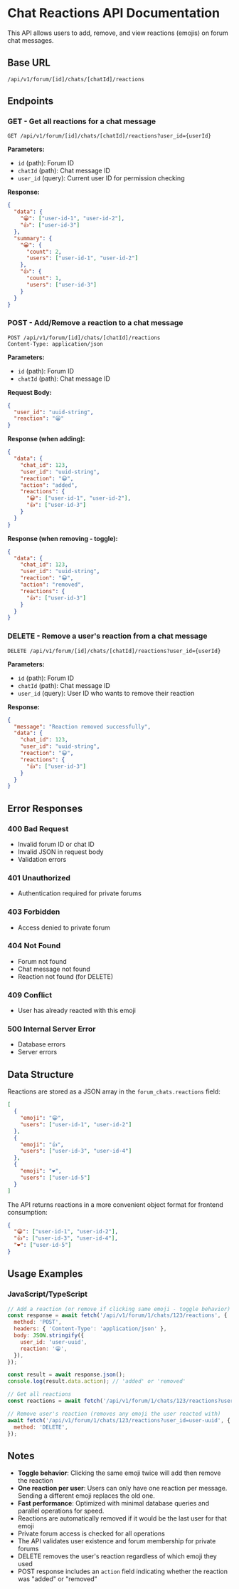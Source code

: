 # Chat Reactions API Documentation

This API allows users to add, remove, and view reactions (emojis) on forum chat messages.

## Base URL

```
/api/v1/forum/[id]/chats/[chatId]/reactions
```

## Endpoints

### GET - Get all reactions for a chat message

```
GET /api/v1/forum/[id]/chats/[chatId]/reactions?user_id={userId}
```

**Parameters:**

- `id` (path): Forum ID
- `chatId` (path): Chat message ID
- `user_id` (query): Current user ID for permission checking

**Response:**

```json
{
  "data": {
    "😀": ["user-id-1", "user-id-2"],
    "👍": ["user-id-3"]
  },
  "summary": {
    "😀": {
      "count": 2,
      "users": ["user-id-1", "user-id-2"]
    },
    "👍": {
      "count": 1,
      "users": ["user-id-3"]
    }
  }
}
```

### POST - Add/Remove a reaction to a chat message

```http
POST /api/v1/forum/[id]/chats/[chatId]/reactions
Content-Type: application/json
```

**Parameters:**

- `id` (path): Forum ID
- `chatId` (path): Chat message ID

**Request Body:**

```json
{
  "user_id": "uuid-string",
  "reaction": "😀"
}
```

**Response (when adding):**

```json
{
  "data": {
    "chat_id": 123,
    "user_id": "uuid-string",
    "reaction": "😀",
    "action": "added",
    "reactions": {
      "😀": ["user-id-1", "user-id-2"],
      "👍": ["user-id-3"]
    }
  }
}
```

**Response (when removing - toggle):**

```json
{
  "data": {
    "chat_id": 123,
    "user_id": "uuid-string",
    "reaction": "😀",
    "action": "removed",
    "reactions": {
      "👍": ["user-id-3"]
    }
  }
}
```

### DELETE - Remove a user's reaction from a chat message

```
DELETE /api/v1/forum/[id]/chats/[chatId]/reactions?user_id={userId}
```

**Parameters:**

- `id` (path): Forum ID
- `chatId` (path): Chat message ID
- `user_id` (query): User ID who wants to remove their reaction

**Response:**

```json
{
  "message": "Reaction removed successfully",
  "data": {
    "chat_id": 123,
    "user_id": "uuid-string",
    "reaction": "😀",
    "reactions": {
      "👍": ["user-id-3"]
    }
  }
}
```

## Error Responses

### 400 Bad Request

- Invalid forum ID or chat ID
- Invalid JSON in request body
- Validation errors

### 401 Unauthorized

- Authentication required for private forums

### 403 Forbidden

- Access denied to private forum

### 404 Not Found

- Forum not found
- Chat message not found
- Reaction not found (for DELETE)

### 409 Conflict

- User has already reacted with this emoji

### 500 Internal Server Error

- Database errors
- Server errors

## Data Structure

Reactions are stored as a JSON array in the `forum_chats.reactions` field:

```json
[
  {
    "emoji": "😀",
    "users": ["user-id-1", "user-id-2"]
  },
  {
    "emoji": "👍",
    "users": ["user-id-3", "user-id-4"]
  },
  {
    "emoji": "❤️",
    "users": ["user-id-5"]
  }
]
```

The API returns reactions in a more convenient object format for frontend consumption:

```json
{
  "😀": ["user-id-1", "user-id-2"],
  "👍": ["user-id-3", "user-id-4"],
  "❤️": ["user-id-5"]
}
```

## Usage Examples

### JavaScript/TypeScript

```javascript
// Add a reaction (or remove if clicking same emoji - toggle behavior)
const response = await fetch('/api/v1/forum/1/chats/123/reactions', {
  method: 'POST',
  headers: { 'Content-Type': 'application/json' },
  body: JSON.stringify({
    user_id: 'user-uuid',
    reaction: '😀',
  }),
});

const result = await response.json();
console.log(result.data.action); // 'added' or 'removed'

// Get all reactions
const reactions = await fetch('/api/v1/forum/1/chats/123/reactions?user_id=user-uuid');

// Remove user's reaction (removes any emoji the user reacted with)
await fetch('/api/v1/forum/1/chats/123/reactions?user_id=user-uuid', {
  method: 'DELETE',
});
```

## Notes

- **Toggle behavior**: Clicking the same emoji twice will add then remove the reaction
- **One reaction per user**: Users can only have one reaction per message. Sending a different emoji replaces the old one.
- **Fast performance**: Optimized with minimal database queries and parallel operations for speed.
- Reactions are automatically removed if it would be the last user for that emoji
- Private forum access is checked for all operations
- The API validates user existence and forum membership for private forums
- DELETE removes the user's reaction regardless of which emoji they used
- POST response includes an `action` field indicating whether the reaction was "added" or "removed"

